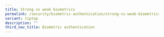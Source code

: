```yaml
---
title: Strong vs weak biometrics
permalink: /security/biometric-authentication/strong-vs-weak-biometrics/
variant: tiptap
description: ""
third_nav_title: Biometric authentication
---
```

